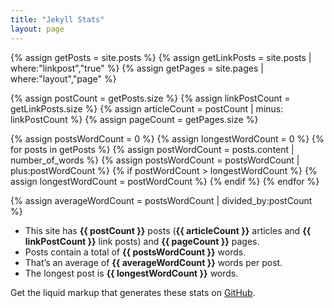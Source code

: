 ```yaml
---
title: "Jekyll Stats"
layout: page
---
```


{% assign getPosts = site.posts %}
{% assign getLinkPosts = site.posts | where:"linkpost","true" %}
{% assign getPages = site.pages | where:"layout","page" %}

<!-- Get number of posts and pages -->
{% assign postCount = getPosts.size %}
{% assign linkPostCount = getLinkPosts.size %}
{% assign articleCount = postCount | minus: linkPostCount %}
{% assign pageCount = getPages.size %}


<!-- Get posts word count and longest post word count -->
{% assign postsWordCount = 0 %}
{% assign longestWordCount = 0 %}
{% for posts in getPosts %}
    {% assign postWordCount = posts.content | number_of_words %}
    {% assign postsWordCount = postsWordCount | plus:postWordCount %}
    {% if postWordCount > longestWordCount %}
        {% assign longestWordCount = postWordCount %}
    {% endif %}
{% endfor %}

<!-- Get average post word count -->
{% assign averageWordCount = postsWordCount | divided_by:postCount %}

- This site has **{{ postCount }}** posts (**{{ articleCount }}** articles and **{{ linkPostCount }}** link posts) and **{{ pageCount }}** pages.
- Posts contain a total of **{{ postsWordCount }}** words.
- That’s an average of **{{ averageWordCount }}** words per post.
- The longest post is **{{ longestWordCount }}** words.

Get the liquid markup that generates these stats on [GitHub](https://raw.githubusercontent.com/danleech/danleech.com/gh-pages/projects/jekyll-stats/index.md).